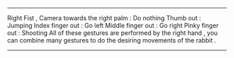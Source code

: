 ***
Right Fist , Camera towards the right palm : Do nothing 
Thumb out : Jumping
Index finger out : Go left
Middle finger out : Go right 
Pinky finger out : Shooting
All of these gestures are performed by the right hand , you can combine many gestures to do the desiring movements of the rabbit .   
***
